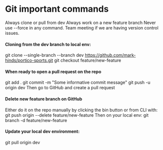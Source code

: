 # Git important commands

Always clone or pull from dev
Always work on a new feature branch
Never use --force in any command. Team meeting if we are having version control issues.

#### Cloning from the dev branch to local env:
git clone --single-branch --branch dev https://github.com/mark-hinds/portico-sports.git
git checkout feature/new-feature

#### When ready to open a pull request on the repo
git add .
git commit -m "Some informative commit message"
git push -u origin dev
Then go to GitHub and create a pull request

#### Delete new feature branch on GitHub
Either do it on the repo manually by clicking the bin button or from CLI with:
git push origin --delete feature/new-feature
Then on your local env:
git branch -d feature/new-feature

#### Update your local dev environment:
git pull origin dev
